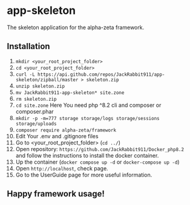 # app-skeleton
The skeleton application for the alpha-zeta framework.

## Installation
1. `mkdir <your_root_project_folder>`
2. `cd <your_root_project_folder>`
3. `curl -L https://api.github.com/repos/JackRabbit911/app-skeleton/zipball/master > skeleton.zip`
4. `unzip skeleton.zip`
5. `mv JackRabbit911-app-skeleton* site.zone`
6. `rm skeleton.zip`
7. `cd site.zone` Here You need php ^8.2 cli and composer or composer.phar
8. `mkdir -p -m=777 storage storage/logs storage/sessions storage/uploads`
9. `composer require alpha-zeta/framework`
10. Edit Your .env and .gitignore files
11. Go to <your_root_project_folder> (`cd ../`)
12. Open repository: `https://github.com/JackRabbit911/Docker_php8.2`  
and follow the instructions to install the docker container.
13.  Up the container (`docker compose up -d` or `docker-compose up -d`)
14.  Open `http://localhost`, check page.
15.  Go to the UserGuide page for more useful information.

## Happy framework usage!
